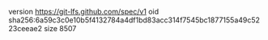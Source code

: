 version https://git-lfs.github.com/spec/v1
oid sha256:6a59c3c0e10b5f4132784a4df1bd83acc314f7545bc1877155a49c5223ceeae2
size 8507
